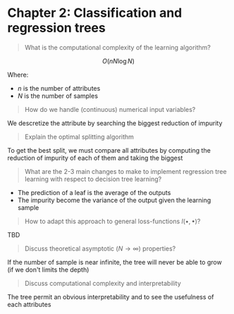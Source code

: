 # Chapter 2: Classification and regression trees

> What is the computational complexity of the learning algorithm?

$$O(nN\log N)$$

Where:
- $n$ is the number of attributes
- $N$ is the number of samples

> How do we handle (continuous) numerical input variables?

We descretize the attribute by searching the biggest reduction of impurity

> Explain the optimal splitting algorithm

To get the best split, we must compare all attributes by computing the reduction of impurity of each of them and taking the biggest

> What are the 2-3 main changes to make to implement regression tree learning with respect to decision tree learning?

- The prediction of a leaf is the average of the outputs
- The impurity become the variance of the output given the learning sample

> How to adapt this approach to general loss-functions $l(\bullet , \bullet)$?

TBD

> Discuss theoretical asymptotic ($N \rightarrow \infty$) properties?

If the number of sample is near infinite, the tree will never be able to grow (if we don't limits the depth)

> Discuss computational complexity and interpretability

The tree permit an obvious interpretability and to see the usefulness of each attributes